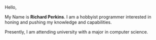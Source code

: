 Hello,

My Name is **Richard Perkins**. I am a hobbyist programmer interested in honing and pushing my knowledge and capabilities.

Presently, I am attending university with a major in computer science.
